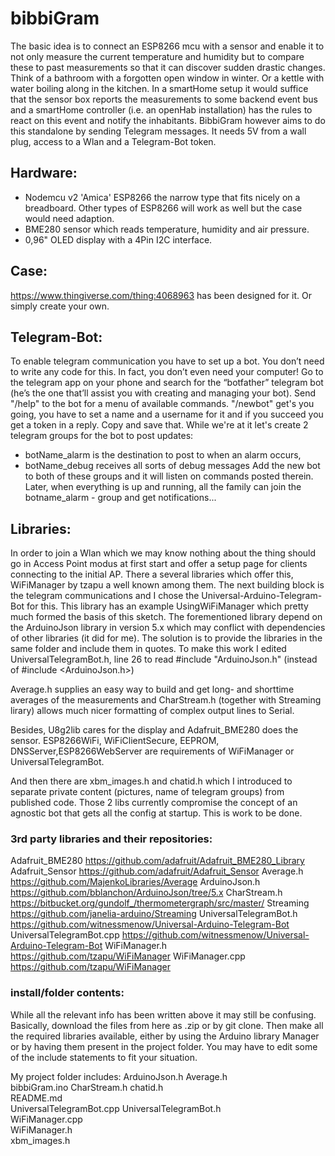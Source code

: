 # bibbiGram

The basic idea is to connect an ESP8266 mcu with a sensor and enable it to not only measure the current temperature and humidity but to compare these to past measurements so that it can discover sudden drastic changes. Think of a bathroom with a forgotten open window in winter. Or a kettle with water boiling along in the kitchen.
In a smartHome setup it would suffice that the sensor box reports the measurements to some backend event bus and a smartHome controller (i.e. an openHab installation) has the rules to react on this event and notify the inhabitants. BibbiGram however aims to do this standalone by sending Telegram messages.
It needs 5V from a wall plug, access to a Wlan and a Telegram-Bot token.

## Hardware:
- Nodemcu v2 'Amica' ESP8266 the narrow type that fits nicely on a breadboard. Other types of ESP8266 will work as well but the case would need adaption.
- BME280 sensor which reads temperature, humidity and air pressure.
- 0,96" OLED display with a 4Pin I2C interface.

## Case:
https://www.thingiverse.com/thing:4068963 has been designed for it. Or simply create your own.

## Telegram-Bot:
To enable telegram communication you have to set up a bot. You don’t need to write any code for this. In fact, you don’t even need your computer! Go to the telegram app on your phone and search for the “botfather” telegram bot (he’s the one that’ll assist you with creating and managing your bot). Send "/help" to the bot for a menu of available commands. "/newbot" get's you going, you have to set a name and a username for it and if you succeed you get a token in a reply. Copy and save that.
While we're at it let's create 2 telegram groups for the bot to post updates: 
- botName_alarm is the destination to post to when an alarm occurs,
- botName_debug receives all sorts of debug messages
Add the new bot to both of these groups and it will listen on commands posted therein.
Later, when everything is up and running, all the family can join the botname_alarm - group and get notifications...

## Libraries:
In order to join a Wlan which we may know nothing about the thing should go in Access Point modus at first start and offer a setup page for clients connecting to the initial AP. There a several libraries which offer this, WiFiManager by tzapu a well known among them. The next building block is the telegram communications and I chose the Universal-Arduino-Telegram-Bot for this. This library has an example UsingWiFiManager which pretty much formed the basis of this sketch.
The forementioned library depend on the ArduinoJson library in version 5.x which may conflict with dependencies of other libraries (it did for me). The solution is to provide the libraries in the same folder and include them in quotes. To make this work I edited UniversalTelegramBot.h, line 26 to read #include "ArduinoJson.h" (instead of #include <ArduinoJson.h>)

Average.h supplies an easy way to build and get long- and shorttime averages of the measurements and CharStream.h (together with Streaming lirary) allows much nicer formatting of complex output lines to Serial.

Besides, U8g2lib cares for the display and Adafruit_BME280 does the sensor. 
ESP8266WiFi, WiFiClientSecure, EEPROM, DNSServer,ESP8266WebServer are requirements of WiFiManager or UniversalTelegramBot.

And then there are xbm_images.h and chatid.h which I introduced to separate private content (pictures, name of telegram groups) from published code. Those 2 libs currently compromise the concept of an agnostic bot that gets all the config at startup. This is work to be done.

### 3rd party libraries and their repositories:
Adafruit_BME280 https://github.com/adafruit/Adafruit_BME280_Library
Adafruit_Sensor https://github.com/adafruit/Adafruit_Sensor
Average.h       https://github.com/MajenkoLibraries/Average
ArduinoJson.h 	https://github.com/bblanchon/ArduinoJson/tree/5.x
CharStream.h    https://bitbucket.org/gundolf_/thermometergraph/src/master/
Streaming       https://github.com/janelia-arduino/Streaming
UniversalTelegramBot.h   https://github.com/witnessmenow/Universal-Arduino-Telegram-Bot
UniversalTelegramBot.cpp https://github.com/witnessmenow/Universal-Arduino-Telegram-Bot
WiFiManager.h   https://github.com/tzapu/WiFiManager
WiFiManager.cpp https://github.com/tzapu/WiFiManager

### install/folder contents:
While all the relevant info has been written above it may still be confusing. Basically, download the files from here as .zip or by git clone. Then make all the required libraries available, either by using the Arduino library Manager or by having them present in the project folder. You may have to edit some of the include statements to fit your situation.

My project folder includes:
ArduinoJson.h
Average.h      
bibbiGram.ino
CharStream.h 
chatid.h     
README.md        
UniversalTelegramBot.cpp 
UniversalTelegramBot.h         
WiFiManager.cpp    
WiFiManager.h    
xbm_images.h  
